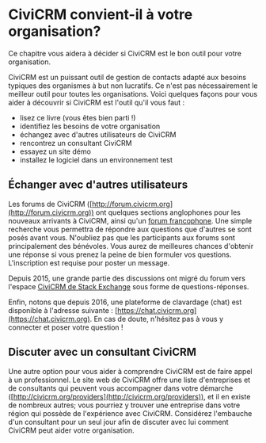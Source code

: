 CiviCRM convient-il à votre organisation?
===================

Ce chapitre vous aidera à décider si CiviCRM est le bon outil pour votre organisation.

CiviCRM est un puissant outil de gestion de contacts adapté aux besoins typiques des organismes à but non lucratifs. Ce n'est pas nécessairement le meilleur outil pour toutes les organisations. Voici quelques façons pour vous aider à découvrir si CiviCRM est l'outil qu'il vous faut :

-   lisez ce livre (vous êtes bien parti !)
-   identifiez les besoins de votre organisation
-   échangez avec d'autres utilisateurs de CiviCRM
-   rencontrez un consultant CiviCRM
-   essayez un site démo
-   installez le logiciel dans un environnement test

Échanger avec d'autres utilisateurs
---------------------------------

Les forums de CiviCRM ([http://forum.civicrm.org](http://forum.civicrm.org)) ont quelques sections anglophones pour les nouveaux arrivants à CiviCRM, ainsi qu'un [forum francophone](https://forum.civicrm.org/index.php?board=58.0). Une simple recherche vous permettra de répondre aux questions que d'autres se sont posés avant vous. N'oubliez pas que les participants aux forums sont principalement des bénévoles. Vous aurez de meilleures chances d'obtenir une réponse si vous prenez la peine de bien formuler vos questions. L'inscription est requise pour poster un message.

Depuis 2015, une grande partie des discussions ont migré du forum vers l'espace [CiviCRM de Stack Exchange](http://civicrm.stackexchange.com/) sous forme de questions-réponses.

Enfin, notons que depuis 2016, une plateforme de clavardage (chat) est disponible à l'adresse suivante : [https://chat.civicrm.org](https://chat.civicrm.org). En cas de doute, n'hésitez pas à vous y connecter et poser votre question !

Discuter avec un consultant CiviCRM
------------------------------

Une autre option pour vous aider à comprendre CiviCRM est de faire appel à un professionnel. Le site web de CiviCRM offre une liste d'entreprises et de consultants qui peuvent vous accompagner dans votre démarche ([http://civicrm.org/providers](http://civicrm.org/providers)), et il en existe de nombreux autres; vous pourriez y trouver une entreprise dans votre région qui possède de l'expérience avec CiviCRM. Considérez l'embauche d'un consultant pour un seul jour afin de discuter avec lui comment CiviCRM peut aider votre organisation.
